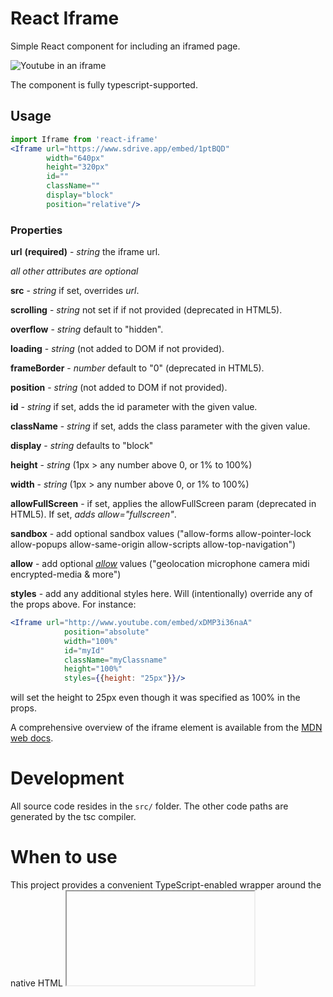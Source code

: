 # React Iframe

Simple React component for including an iframed page.

![Youtube in an iframe](screenshot.PNG)

The component is fully typescript-supported.

## Usage

```jsx
import Iframe from 'react-iframe'
<Iframe url="https://www.sdrive.app/embed/1ptBQD"
        width="640px"
        height="320px"
        id=""
        className=""
        display="block"
        position="relative"/>
```

### Properties

**url** **(required)** - *string* the iframe url.

_all other attributes are optional_

**src** - *string* if set, overrides _url_.

**scrolling** - *string* not set if if not provided (deprecated in HTML5).

**overflow** - *string* default to "hidden".

**loading** - *string* (not added to DOM if not provided).

**frameBorder** - *number* default to "0" (deprecated in HTML5).

**position** - *string* (not added to DOM if not provided).

**id** - *string* if set, adds the id parameter with the given value.

**className** - *string* if set, adds the class parameter with the given value.

**display** - *string* defaults to "block"

**height** - *string* (1px > any number above 0, or 1% to 100%)

**width** - *string* (1px > any number above 0, or 1% to 100%)

**allowFullScreen** - if set, applies the allowFullScreen param (deprecated in HTML5). If set, *adds allow="fullscreen"*.

**sandbox** - add optional sandbox values ("allow-forms allow-pointer-lock allow-popups allow-same-origin allow-scripts allow-top-navigation")

**allow** - add optional [_allow_](https://dev.chromium.org/Home/chromium-security/deprecating-permissions-in-cross-origin-iframes#TOC-To-continue-to-use-permissions-from-iframes-on-your-website) values ("geolocation microphone camera midi encrypted-media & more")

**styles** - add any additional styles here. Will (intentionally) override any of the props 
above. For instance:
```jsx
<Iframe url="http://www.youtube.com/embed/xDMP3i36naA"
            position="absolute"
            width="100%"
            id="myId"
            className="myClassname"
            height="100%"
            styles={{height: "25px"}}/>
```

will set the height to 25px even though it was specified as 100% in the props.

A comprehensive overview of the iframe element is available from the [MDN web docs](https://developer.mozilla.org/en-US/docs/Web/HTML/Element/iframe).

# Development

All source code resides in the `src/` folder. The other code paths are generated by the tsc compiler. 

# When to use

This project provides a convenient TypeScript-enabled wrapper around the native HTML <iframe> tag. You can achieve the same functionality with the native tag. You do not need to use TypeScript in your project to consume this library. 
